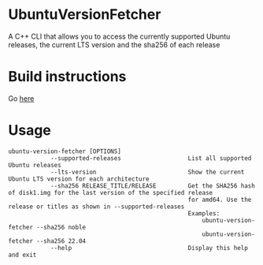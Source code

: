 # UbuntuVersionFetcher
A C++ CLI that allows you to access the currently supported Ubuntu releases, the current LTS version and the sha256 of each release

# Build instructions
Go [here](./INSTALL.md)

# Usage
```
ubuntu-version-fetcher [OPTIONS]
            --supported-releases                   List all supported Ubuntu releases
            --lts-version                          Show the current Ubuntu LTS version for each architecture
            --sha256 RELEASE_TITLE/RELEASE         Get the SHA256 hash of disk1.img for the last version of the specified release
                                                   for amd64. Use the release or titles as shown in --supported-releases
                                                   Examples:
                                                       ubuntu-version-fetcher --sha256 noble
                                                       ubuntu-version-fetcher --sha256 22.04
            --help                                 Display this help and exit
```
